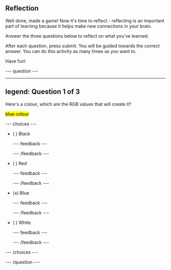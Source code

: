 ## Reflection

Well done, made a game! Now it's time to reflect - reflecting is an important part of learning because it helps make new connections in your brain.

Answer the three questions below to reflect on what you've learned.

After each question, press submit. You will be guided towards the correct answer. You can do this activity as many times as you want to.

Have fun!

--- question ---

---
legend: Question 1 of 3
---
Here's a colour, which are the RGB values that will create it?

<mark>blue colour</mark>

--- choices ---

- ( ) Black

  --- feedback ---

  --- /feedback ---

- ( ) Red

  --- feedback ---

  --- /feedback ---

- (x) Blue

  --- feedback ---

  --- /feedback ---

- ( ) White

  --- feedback ---

  --- /feedback ---

--- /choices ---

--- /question ---
